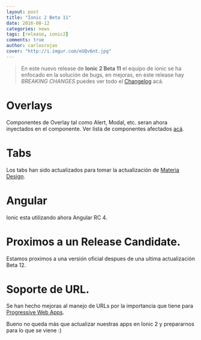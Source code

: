 ```yaml
---
layout: post
title: "Ionic 2 Beta 11"
date: 2016-08-12
categories: news
tags: [release, ionic2]
comments: true
author: carlosrojas
cover: "http://i.imgur.com/eUQv6nt.jpg"
---
```


<amp-img width="1920" height="950" layout="responsive" src="http://i.imgur.com/eUQv6nt.jpg"></amp-img>

> En este nuevo release de **Ionic 2 Beta 11** el equipo de ionic se ha enfocado en la solución de bugs, en mejoras, en este release hay *BREAKING CHANGES* puedes ver todo el [Changelog](https://github.com/driftyco/ionic/blob/master/CHANGELOG.md#200-beta11-2016-08-05) acá.

# Overlays

Componentes de Overlay tal como Alert, Modal, etc. seran ahora inyectados en el componente. Ver lista de componentes afectados [acá](https://github.com/driftyco/ionic/blob/master/CHANGELOG.md#overlays).

# Tabs

Los tabs han sido actualizados para tomar la actualización de [Materia Design](https://material.google.com/components/bottom-navigation.html).

# Angular

Ionic esta utilizando ahora Angular RC 4.

# Proximos a un Release Candidate.

Estamos proximos a una versión oficial despues de una ultima actualización Beta 12.

# Soporte de URL.

Se han hecho mejoras al manejo de URLs por la importancia que tiene para [Progressive Web Apps](http://blog.ionic.io/what-is-a-progressive-web-app/).


Bueno no queda más que actualizar nuestras apps en Ionic 2 y prepararnos para lo que se viene :)